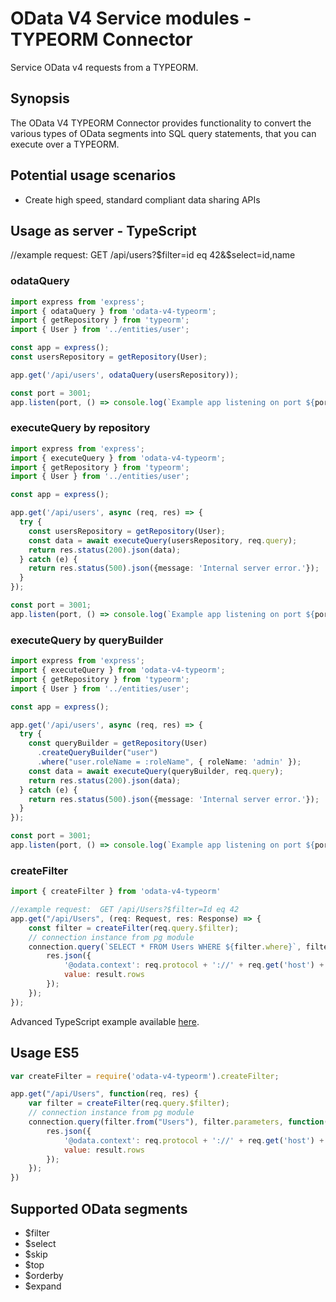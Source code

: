 # OData V4 Service modules - TYPEORM Connector

Service OData v4 requests from a TYPEORM.

## Synopsis
The OData V4 TYPEORM Connector provides functionality to convert the various types of OData segments
into SQL query statements, that you can execute over a TYPEORM.

## Potential usage scenarios

- Create high speed, standard compliant data sharing APIs

## Usage as server - TypeScript
//example request:  GET /api/users?$filter=id eq 42&$select=id,name
### odataQuery
```typescript
import express from 'express';
import { odataQuery } from 'odata-v4-typeorm';
import { getRepository } from 'typeorm';
import { User } from '../entities/user';

const app = express();
const usersRepository = getRepository(User);

app.get('/api/users', odataQuery(usersRepository));

const port = 3001;
app.listen(port, () => console.log(`Example app listening on port ${port}!`));
```

### executeQuery by repository
```typescript
import express from 'express';
import { executeQuery } from 'odata-v4-typeorm';
import { getRepository } from 'typeorm';
import { User } from '../entities/user';

const app = express();

app.get('/api/users', async (req, res) => {
  try {
    const usersRepository = getRepository(User);
    const data = await executeQuery(usersRepository, req.query);
    return res.status(200).json(data);
  } catch (e) {
    return res.status(500).json({message: 'Internal server error.'});
  }
});

const port = 3001;
app.listen(port, () => console.log(`Example app listening on port ${port}!`));
```

### executeQuery by queryBuilder
```typescript
import express from 'express';
import { executeQuery } from 'odata-v4-typeorm';
import { getRepository } from 'typeorm';
import { User } from '../entities/user';

const app = express();

app.get('/api/users', async (req, res) => {
  try {
    const queryBuilder = getRepository(User)
      .createQueryBuilder("user")
      .where("user.roleName = :roleName", { roleName: 'admin' });
    const data = await executeQuery(queryBuilder, req.query);
    return res.status(200).json(data);
  } catch (e) {
    return res.status(500).json({message: 'Internal server error.'});
  }
});

const port = 3001;
app.listen(port, () => console.log(`Example app listening on port ${port}!`));
```

### createFilter
```javascript
import { createFilter } from 'odata-v4-typeorm'

//example request:  GET /api/Users?$filter=Id eq 42
app.get("/api/Users", (req: Request, res: Response) => {
    const filter = createFilter(req.query.$filter);
    // connection instance from pg module
    connection.query(`SELECT * FROM Users WHERE ${filter.where}`, filter.parameters, function(err, result){
        res.json({
        	'@odata.context': req.protocol + '://' + req.get('host') + '/api/$metadata#Users',
        	value: result.rows
        });
    });
});
```

Advanced TypeScript example available [here](https://raw.githubusercontent.com/jaystack/odata-v4-mysql/master/src/example/sql.ts).

## Usage ES5
```javascript
var createFilter = require('odata-v4-typeorm').createFilter;

app.get("/api/Users", function(req, res) {
    var filter = createFilter(req.query.$filter);
    // connection instance from pg module
    connection.query(filter.from("Users"), filter.parameters, function(err, result){
        res.json({
        	'@odata.context': req.protocol + '://' + req.get('host') + '/api/$metadata#Users',
        	value: result.rows
        });
    });
})
```

## Supported OData segments

* $filter
* $select
* $skip
* $top
* $orderby
* $expand